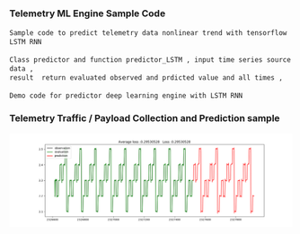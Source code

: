 ### Telemetry ML Engine Sample Code
    
    Sample code to predict telemetry data nonlinear trend with tensorflow LSTM RNN

    Class predictor and function predictor_LSTM , input time series source data ,
    result  return evaluated observed and prdicted value and all times ,

    Demo code for predictor deep learning engine with LSTM RNN 
    
### Telemetry Traffic / Payload Collection and Prediction sample 

![N|Solid](predict_result.png)